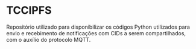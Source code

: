 # TCCIPFS
Repositório utilizado para disponibilizar os códigos Python utilizados para envio e recebimento de notificações com CIDs a serem compartilhados, com o auxílio do protocolo MQTT.
